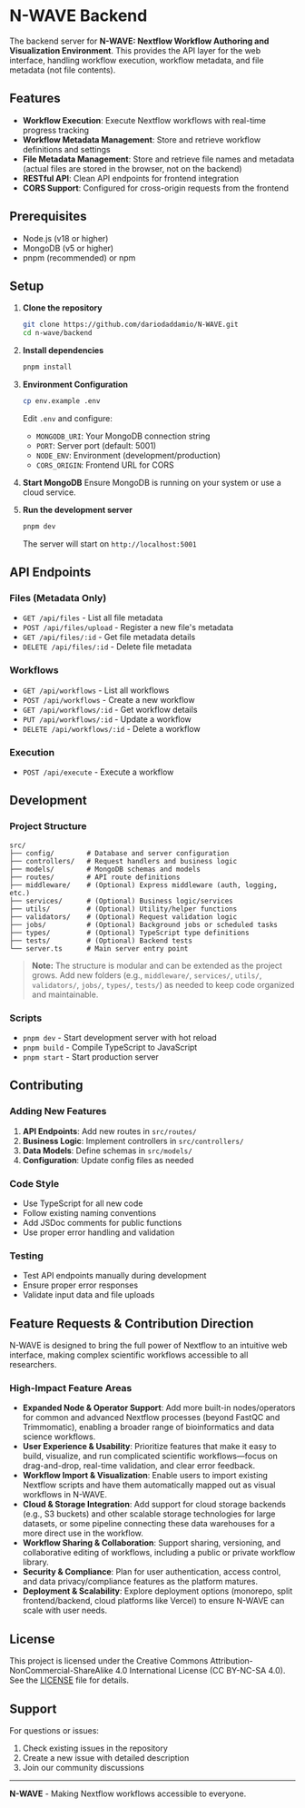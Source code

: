 # N-WAVE Backend

The backend server for **N-WAVE: Nextflow Workflow Authoring and Visualization Environment**. This provides the API layer for the web interface, handling workflow execution, workflow metadata, and file metadata (not file contents).

## Features

- **Workflow Execution**: Execute Nextflow workflows with real-time progress tracking
- **Workflow Metadata Management**: Store and retrieve workflow definitions and settings
- **File Metadata Management**: Store and retrieve file names and metadata (actual files are stored in the browser, not on the backend)
- **RESTful API**: Clean API endpoints for frontend integration
- **CORS Support**: Configured for cross-origin requests from the frontend

## Prerequisites

- Node.js (v18 or higher)
- MongoDB (v5 or higher)
- pnpm (recommended) or npm

## Setup

1. **Clone the repository**

   ```bash
   git clone https://github.com/dariodaddamio/N-WAVE.git
   cd n-wave/backend
   ```

2. **Install dependencies**

   ```bash
   pnpm install
   ```

3. **Environment Configuration**

   ```bash
   cp env.example .env
   ```

   Edit `.env` and configure:

   - `MONGODB_URI`: Your MongoDB connection string
   - `PORT`: Server port (default: 5001)
   - `NODE_ENV`: Environment (development/production)
   - `CORS_ORIGIN`: Frontend URL for CORS

4. **Start MongoDB**
   Ensure MongoDB is running on your system or use a cloud service.

5. **Run the development server**

   ```bash
   pnpm dev
   ```

   The server will start on `http://localhost:5001`

## API Endpoints

### Files (Metadata Only)

- `GET /api/files` - List all file metadata
- `POST /api/files/upload` - Register a new file's metadata
- `GET /api/files/:id` - Get file metadata details
- `DELETE /api/files/:id` - Delete file metadata

### Workflows

- `GET /api/workflows` - List all workflows
- `POST /api/workflows` - Create a new workflow
- `GET /api/workflows/:id` - Get workflow details
- `PUT /api/workflows/:id` - Update a workflow
- `DELETE /api/workflows/:id` - Delete a workflow

### Execution

- `POST /api/execute` - Execute a workflow

## Development

### Project Structure

```
src/
├── config/        # Database and server configuration
├── controllers/   # Request handlers and business logic
├── models/        # MongoDB schemas and models
├── routes/        # API route definitions
├── middleware/    # (Optional) Express middleware (auth, logging, etc.)
├── services/      # (Optional) Business logic/services
├── utils/         # (Optional) Utility/helper functions
├── validators/    # (Optional) Request validation logic
├── jobs/          # (Optional) Background jobs or scheduled tasks
├── types/         # (Optional) TypeScript type definitions
├── tests/         # (Optional) Backend tests
└── server.ts      # Main server entry point
```

> **Note:** The structure is modular and can be extended as the project grows. Add new folders (e.g., `middleware/`, `services/`, `utils/`, `validators/`, `jobs/`, `types/`, `tests/`) as needed to keep code organized and maintainable.

### Scripts

- `pnpm dev` - Start development server with hot reload
- `pnpm build` - Compile TypeScript to JavaScript
- `pnpm start` - Start production server

## Contributing

### Adding New Features

1. **API Endpoints**: Add new routes in `src/routes/`
2. **Business Logic**: Implement controllers in `src/controllers/`
3. **Data Models**: Define schemas in `src/models/`
4. **Configuration**: Update config files as needed

### Code Style

- Use TypeScript for all new code
- Follow existing naming conventions
- Add JSDoc comments for public functions
- Use proper error handling and validation

### Testing

- Test API endpoints manually during development
- Ensure proper error responses
- Validate input data and file uploads

## Feature Requests & Contribution Direction

N-WAVE is designed to bring the full power of Nextflow to an intuitive web interface, making complex scientific workflows accessible to all researchers.

### High-Impact Feature Areas

- **Expanded Node & Operator Support**: Add more built-in nodes/operators for common and advanced Nextflow processes (beyond FastQC and Trimmomatic), enabling a broader range of bioinformatics and data science workflows.
- **User Experience & Usability**: Prioritize features that make it easy to build, visualize, and run complicated scientific workflows—focus on drag-and-drop, real-time validation, and clear error feedback.
- **Workflow Import & Visualization**: Enable users to import existing Nextflow scripts and have them automatically mapped out as visual workflows in N-WAVE.
- **Cloud & Storage Integration**: Add support for cloud storage backends (e.g., S3 buckets) and other scalable storage technologies for large datasets, or some pipeline connecting these data warehouses for a more direct use in the workflow.
- **Workflow Sharing & Collaboration**: Support sharing, versioning, and collaborative editing of workflows, including a public or private workflow library.
- **Security & Compliance**: Plan for user authentication, access control, and data privacy/compliance features as the platform matures.
- **Deployment & Scalability**: Explore deployment options (monorepo, split frontend/backend, cloud platforms like Vercel) to ensure N-WAVE can scale with user needs.

## License

This project is licensed under the Creative Commons Attribution-NonCommercial-ShareAlike 4.0 International License (CC BY-NC-SA 4.0). See the [LICENSE](LICENSE) file for details.

## Support

For questions or issues:

1. Check existing issues in the repository
2. Create a new issue with detailed description
3. Join our community discussions

---

**N-WAVE** - Making Nextflow workflows accessible to everyone.
